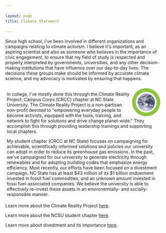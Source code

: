 ```yaml
---

layout: page
title: Climate Statement 

---
```


<style>

.column {
	float: left;
/*	width: 50%;*/
	padding: 5px;
}

.inline-img {
	float: right;
	max-width: 12em;
}
</style>


Since high school, I've been involved in different organizations and campaigns relating to climate activism. I believe it's important, as an aspiring scientist and also as someone who believes in the importance of civic engagement, to ensure that my field of study is respected and properly interpreted by governments, universities, and any other decision-making institutions that have influence over our day-to-day lives. The decisions these groups make should be informed by accurate climate science, and my advocacy is motivated by ensuring that happens.

<div class="column">
  <img class="inline-img" style="max-width: 20%;" src="/figures/crcc.jpg">
  <p>In college, I've mostly done this through the Climate Reality Project: Campus Corps (CRCC) chapter at NC State University. The Climate Reality Project is a non-partisan non-profit devoted to "empowering everyday people to become activists, equipped with the tools, training, and network to fight for solutions and drive change planet-wide." They accomplish this through providing leadership trainings and supporting local chapters.</p>

  <p>My student chapter (CRCC at NC State) focuses on campaigning for achievable, scientifically informed solutions and policies our university can adopt in order to reduce its greenhouse gas emissions. In the past, we've campaigned for our university to generate electricity through renewables and for adopting builiding codes that emphasize energy efficiency. Most recently, our efforts have been focused on a divestment campaign. NC State has at least $43 million of its $1 billion endowment invested in fossil fuel commodities, and an unknown amount invested in fossi fuel-associated companies. We believe the university is able to effectively re-invest these assets in an environemtally- and socially-responsible manner.</p>
</div>

Learn more about the Climate Reality Project <a href="https://www.climaterealityproject.org/">here</a>.

Learn more about the NCSU student chapter <a href="https://getinvolved.ncsu.edu/organization/crcc">here</a>.

Learn more about divestment and its importance <a href="https://divested.betterfutureproject.org/why-divestment">here</a>.
